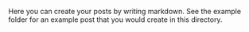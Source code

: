 Here you can create your posts by writing markdown. See the example folder for an example post that you would create in this directory.
